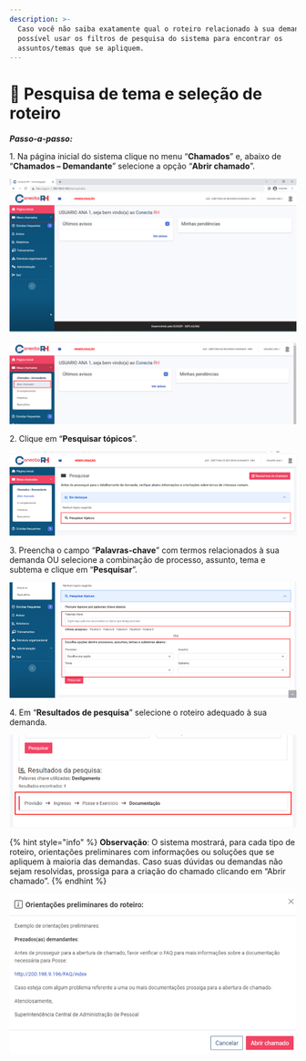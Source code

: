 ```yaml
---
description: >-
  Caso você não saiba exatamente qual o roteiro relacionado à sua demanda, é
  possível usar os filtros de pesquisa do sistema para encontrar os
  assuntos/temas que se apliquem.
---
```


# 📑 Pesquisa de tema e seleção de roteiro

_**Passo-a-passo:**_

1\.       Na página inicial do sistema clique no menu “**Chamados**” e, abaixo de “**Chamados – Demandante**” selecione a opção “**Abrir chamado**”.

![Página inicial do sistema](<../../.gitbook/assets/Abertura 1.png>)

![Menu Meus chamados, opção "Abrir chamados"](<../../.gitbook/assets/Abertura 2.png>)

2\.       Clique em “**Pesquisar tópicos**”.

![Opção "Pesquisar tópicos"](<../../.gitbook/assets/Abertura 3.png>)

3\.       Preencha o campo “**Palavras-chave**” com termos relacionados à sua demanda OU selecione a combinação de processo, assunto, tema e subtema e clique em “**Pesquisar**”.

![Pesquisa de tópicos por palavras chave ou seleção de Processo, assunto, tema e subtema](<../../.gitbook/assets/Abertura 4.png>)

4\.       Em “**Resultados de pesquisa**” selecione o roteiro adequado à sua demanda.

![Seleção de roteiro](<../../.gitbook/assets/Abertura 5.png>)

{% hint style="info" %}
**Observação**: O sistema mostrará, para cada tipo de roteiro, orientações preliminares com informações ou soluções que se apliquem à maioria das demandas. Caso suas dúvidas ou demandas não sejam resolvidas, prossiga para a criação do chamado clicando em “Abrir chamado”.
{% endhint %}

![](<../../.gitbook/assets/Abertura 6.png>)
